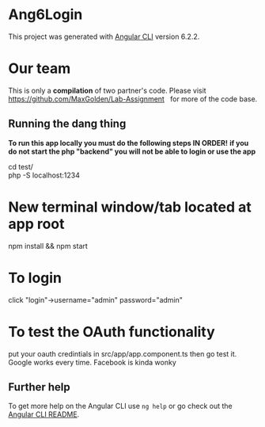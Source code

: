 # Ang6Login
This project was generated with [Angular CLI](https://github.com/angular/angular-cli) version 6.2.2.

#

# Our team
This is only a **compilation** of two partner's code. Please visit
https://github.com/MaxGolden/Lab-Assignment
&nbsp; for more of the code base. 

## Running the dang thing
**To run this app locally you must do the following steps IN ORDER!**
**if you do not start the php "backend" you will not be able to login or use the app**

cd test/  
php -S localhost:1234


# New terminal window/tab located at app root
npm install && npm start

# To login
click "login"->username="admin" password="admin"

# To test the OAuth functionality
put your oauth credintials in src/app/app.component.ts then go test it. Google works every time. Facebook is kinda wonky

## Further help

To get more help on the Angular CLI use `ng help` or go check out the [Angular CLI README](https://github.com/angular/angular-cli/blob/master/README.md).
